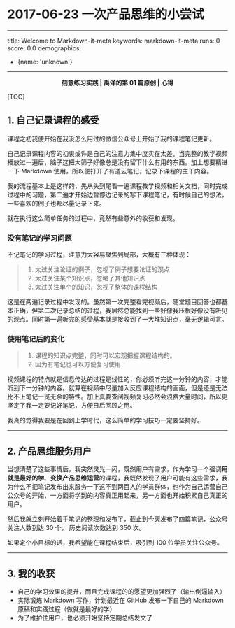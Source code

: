# 2017-06-23 一次产品思维的小尝试
---
title: Welcome to Markdown-it-meta
keywords: markdown-it-meta
runs: 0
score: 0.0
demographics:
 - {name: 'unknown'}
---
<p align="center"><strong> 刻意练习实践 | 禹洋的第 01 篇原创  | 心得</strong></p>


[TOC]

## 1. 自己记录课程的感受

课程之初我便开始在我没怎么用过的微信公众号上开始了我的课程笔记更新。

自己记录课程内容的初衷或许是自己的注意力集中度实在太差，当完整的教学视频播放过一遍后，脑子这把大筛子好像总是没有留下什么有用的东西。加上想要精进一下 Markdown 使用，所以便打开了有道云笔记，记录下课程的主干内容。

我的流程基本上是这样的，先从头到尾看一遍课程教学视频和相关文档，同时完成过程中的习题，第二遍才开始边暂停边记录的写下课程笔记，有时候自己的想法，一些喜欢的例子也都尽量记录下来。

就在执行这么简单任务的过程中，竟然有些意外的收获和发现。

### 没有笔记的学习问题
不记笔记的学习过程，注意力太容易聚焦到局部，大概有三种体现：
> 1. 太过关注论证的例子，忽视了例子想要论证的观点
> 2. 太过关注某个知识点，忽略了其他知识点
> 3. 太过关注单个的知识，忽视了整体的课程结构

这是在两遍记录过程中发现的。虽然第一次完整看完视频后，随堂题目回答也都基本正确，但第二次记录总结的过程，我居然总能找到一些好像我压根好像没有听见的观点。同时第一遍听完的感受基本就是接收到了一大堆知识点，毫无逻辑可言。

### 使用笔记后的变化
> 1. 课程的知识点完整，同时可以宏观把握课程结构的。
> 2. 因为有笔记也可以方便复习使用

视频课程的特点就是信息传达的过程是线性的，你必须听完这一分钟的内容，才能听到下一分钟的内容。就算在视频中尽量加入反应课程结构的画面，但是还是无法比不上笔记一览无余的特性。加上真要查阅视频复习必然会浪费大量时间，所以更坚定了我一定要记好笔记，方便日后回顾之用。

我真的觉得我要是在回到上学时代，这么简单的学习技巧一定要坚持好。


- - - - 


## 2. 产品思维服务用户

当想清楚了这些事情后，我突然灵光一闪，既然用户有需求，作为学习一个强调**用就是最好的学**、**变换产品思维运营**的课程，我既然发现了用户可能有这些需求，我为什么不把笔记发布出来服务一下这不到两百人的学员群体，也作为自己运营自己公众号的开始，一方面将学到的内容真正用起来，另一方面也开始积累自己真正的用户。

然后我就立刻开始着手笔记的整理和发布了，截止到今天发布了四篇笔记，公众号关注人数到达 30 个，    历史阅读次数达到 350 次。

如果定个小目标的话，我希望能在课程结束后，吸引到 100 位学员关注公众号。


- - - - 


## 3. 我的收获
* 自己的学习效果的提升，而且完成课程的的愿望更加强烈了（输出倒逼输入）
* 实际锻炼 Markdown 写作，计划最近在 GitHub 发布一下自己的 Markdown 原稿和实践过程（做就是最好的学）
* 为了维护住用户，也必须开始坚持定期总结发文了

